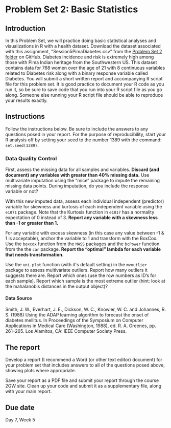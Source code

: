 # Problem Set 2: Basic Statistics

## Introduction

In this Problem Set, we will practice doing basic statistical analyses and visualizations in R with a health dataset. Download the dataset associated with this assignment, "Session5PimaDiabetes.csv" from the [Problem Set 2 folder](https://github.com/gwcbi/ResearchAnalyticsLabs/raw/master/ProblemSets/PS2/Session5PimaDiabetes.csv) on GitHub. Diabetes incidence and risk is extremely high among those with Pima Indian heritage from the Southwestern US. This dataset contains data for 768 women over the age of 21 with 8 continuous variables related to Diabetes risk along with a binary response variable called Diabetes. You will submit a short written report and accompanying R script file for this problem set. It is good practice to document your R code as you run it, so be sure to save code that you run into your R script file as you go along. Someone else running your R script file should be able to reproduce your results exactly.


## Instructions
Follow the instructions below. Be sure to include the answers to any questions posed in your report. For the purpose of reproducibility, start your R analysis off by setting your seed to the number 1389 with the command: `set.seed(1389)`.

### Data Quality Control
First, assess the missing data for all samples and variables.  **Discard (and document) any variables with greater than 40% missing data.**  Use multivariate imputation using the “mice” package to impute the remaining missing data points.  During imputation, do you include the response variable or not? 

With this new imputed data, assess each individual independent (predictor) variable for skewness and kurtosis of each independent variable using the `e1071` package.  Note that the Kurtosis function in `e1017` has a normality expectation of 0 instead of 3. **Report any variable with a skewness less than -1 or greater than 1.** 

For any variable with excess skewness (in this case any value between -1 & 1 is acceptable), anchor the variable to 1 and transform with the BoxCox. Use the `boxcox` function from the `MASS` packages and the `bcPower` function from the the `car` package. **Report the “optimal” lambda for each variable that needs transformation.**


Use the `uni.plot` function (with it's default setting) in the `mvoutlier` package to assess multivariate outliers. Report how many outliers it suggests there are.  Report which ones (use the row numbers as ID’s for each sample). Report which sample is the most extreme outlier (hint: look at the mahalanobis distances in the output object)?

#### Data Source

Smith, J. W., Everhart, J. E., Dickson, W. C., Knowler, W. C. and Johannes, R. S. (1988) Using the ADAP learning algorithm to forecast the onset of diabetes mellitus. In Proceedings of the Symposium on Computer Applications in Medical Care (Washington, 1988), ed. R. A. Greenes, pp. 261–265. Los Alamitos, CA: IEEE Computer Society Press.

## The report

Develop a report (I recommend a Word (or other text editor) document) for your problem set that includes answers to all of the questions posed above, showing plots where appropriate.

Save your report as a PDF file and submit your report through the course 2GW site. Clean up your code and submit it as a supplementary file, along with your main report.

## Due date

Day 7, Week 5


